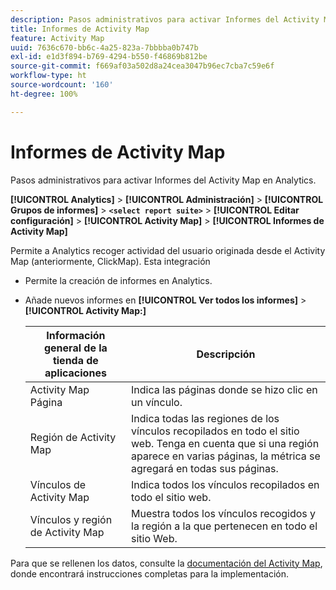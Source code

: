 ```yaml
---
description: Pasos administrativos para activar Informes del Activity Map en Analytics.
title: Informes de Activity Map
feature: Activity Map
uuid: 7636c670-bb6c-4a25-823a-7bbbba0b747b
exl-id: e1d3f894-b769-4294-b550-f46869b812be
source-git-commit: f669af03a502d8a24cea3047b96ec7cba7c59e6f
workflow-type: ht
source-wordcount: '160'
ht-degree: 100%

---
```


# Informes de Activity Map

Pasos administrativos para activar Informes del Activity Map en Analytics.

**[!UICONTROL Analytics]** > **[!UICONTROL Administración]** > **[!UICONTROL Grupos de informes]** > **`<select report suite>`** > **[!UICONTROL Editar configuración]** > **[!UICONTROL Activity Map]** > **[!UICONTROL Informes de Activity Map]**

Permite a Analytics recoger actividad del usuario originada desde el Activity Map (anteriormente, ClickMap). Esta integración

* Permite la creación de informes en Analytics.
* Añade nuevos informes en **[!UICONTROL Ver todos los informes]** > **[!UICONTROL Activity Map:]**

   | Información general de la tienda de aplicaciones | Descripción |
   |---|---|
   | Activity Map Página | Indica las páginas donde se hizo clic en un vínculo. |
   | Región de Activity Map | Indica todas las regiones de los vínculos recopilados en todo el sitio web. Tenga en cuenta que si una región aparece en varias páginas, la métrica se agregará en todas sus páginas. |
   | Vínculos de Activity Map | Indica todos los vínculos recopilados en todo el sitio web. |
   | Vínculos y región de Activity Map | Muestra todos los vínculos recogidos y la región a la que pertenecen en todo el sitio Web. |

Para que se rellenen los datos, consulte la [documentación del Activity Map](https://experienceleague.adobe.com/docs/analytics/analyze/activity-map/activity-map.html?lang=es), donde encontrará instrucciones completas para la implementación.
